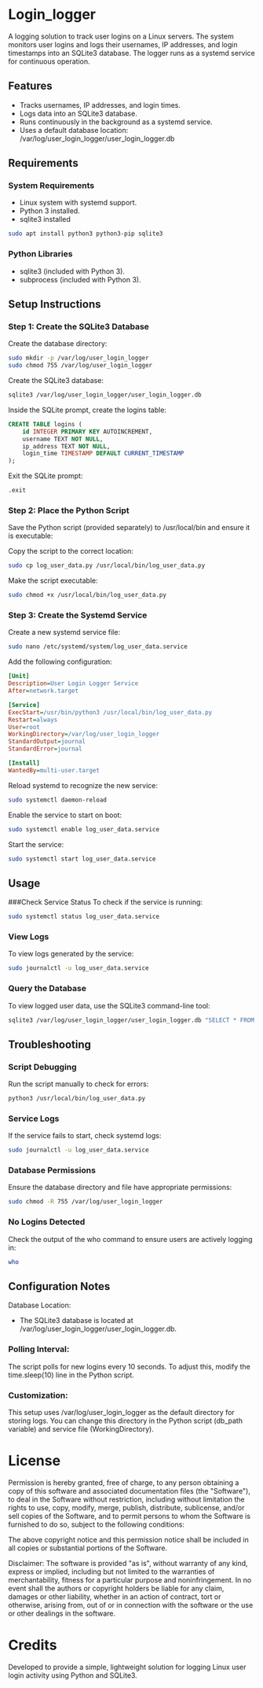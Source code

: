# Login_logger
A logging solution to track user logins on a Linux servers. The system monitors user logins and logs their usernames, IP addresses, and login timestamps into an SQLite3 database. The logger runs as a systemd service for continuous operation.

## Features
- Tracks usernames, IP addresses, and login times.
- Logs data into an SQLite3 database.
- Runs continuously in the background as a systemd service.
- Uses a default database location: /var/log/user_login_logger/user_login_logger.db

## Requirements

### System Requirements
- Linux system with systemd support.
- Python 3 installed.
- sqlite3 installed

```bash
sudo apt install python3 python3-pip sqlite3
```
### Python Libraries
- sqlite3 (included with Python 3).
- subprocess (included with Python 3).

## Setup Instructions
### Step 1: Create the SQLite3 Database
Create the database directory:

```bash
sudo mkdir -p /var/log/user_login_logger
sudo chmod 755 /var/log/user_login_logger
```
Create the SQLite3 database:

``` bash
sqlite3 /var/log/user_login_logger/user_login_logger.db
```
Inside the SQLite prompt, create the logins table:

```sql
CREATE TABLE logins (
    id INTEGER PRIMARY KEY AUTOINCREMENT,
    username TEXT NOT NULL,
    ip_address TEXT NOT NULL,
    login_time TIMESTAMP DEFAULT CURRENT_TIMESTAMP
);
```
Exit the SQLite prompt:

```bash
.exit
```
### Step 2: Place the Python Script
Save the Python script (provided separately) to /usr/local/bin and ensure it is executable:

Copy the script to the correct location:

```bash
sudo cp log_user_data.py /usr/local/bin/log_user_data.py
```
Make the script executable:

```bash
sudo chmod +x /usr/local/bin/log_user_data.py
```
### Step 3: Create the Systemd Service
Create a new systemd service file:

```bash
sudo nano /etc/systemd/system/log_user_data.service
```
Add the following configuration:

```ini
[Unit]
Description=User Login Logger Service
After=network.target

[Service]
ExecStart=/usr/bin/python3 /usr/local/bin/log_user_data.py
Restart=always
User=root
WorkingDirectory=/var/log/user_login_logger
StandardOutput=journal
StandardError=journal

[Install]
WantedBy=multi-user.target
```
Reload systemd to recognize the new service:

```bash
sudo systemctl daemon-reload
```
Enable the service to start on boot:

```bash
sudo systemctl enable log_user_data.service
```
Start the service:

```bash
sudo systemctl start log_user_data.service
```
## Usage
###Check Service Status
To check if the service is running:

```bash
sudo systemctl status log_user_data.service
```
### View Logs
To view logs generated by the service:

```bash
sudo journalctl -u log_user_data.service
```
### Query the Database
To view logged user data, use the SQLite3 command-line tool:

```bash
sqlite3 /var/log/user_login_logger/user_login_logger.db "SELECT * FROM logins;"
```
## Troubleshooting
### Script Debugging
Run the script manually to check for errors:

```bash
python3 /usr/local/bin/log_user_data.py
```
### Service Logs
If the service fails to start, check systemd logs:

```bash
sudo journalctl -u log_user_data.service
```
### Database Permissions
Ensure the database directory and file have appropriate permissions:

```bash
sudo chmod -R 755 /var/log/user_login_logger
```
### No Logins Detected
Check the output of the who command to ensure users are actively logging in:

```bash
who
```
## Configuration Notes
Database Location:

- The SQLite3 database is located at /var/log/user_login_logger/user_login_logger.db.
### Polling Interval:

The script polls for new logins every 10 seconds. To adjust this, modify the time.sleep(10) line in the Python script.
### Customization:

This setup uses /var/log/user_login_logger as the default directory for storing logs. You can change this directory in the Python script (db_path variable) and service file (WorkingDirectory).

# License
Permission is hereby granted, free of charge, to any person obtaining a copy of this software and associated documentation files (the "Software"), to deal in the Software without restriction, including without limitation the rights to use, copy, modify, merge, publish, distribute, sublicense, and/or sell copies of the Software, and to permit persons to whom the Software is furnished to do so, subject to the following conditions:

The above copyright notice and this permission notice shall be included in all copies or substantial portions of the Software.

Disclaimer: The software is provided "as is", without warranty of any kind, express or implied, including but not limited to the warranties of merchantability, fitness for a particular purpose and noninfringement. In no event shall the authors or copyright holders be liable for any claim, damages or other liability, whether in an action of contract, tort or otherwise, arising from, out of or in connection with the software or the use or other dealings in the software.

# Credits
Developed to provide a simple, lightweight solution for logging Linux user login activity using Python and SQLite3.
